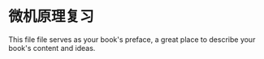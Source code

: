# 微机原理复习

This file file serves as your book's preface, a great place to describe your book's content and ideas.
